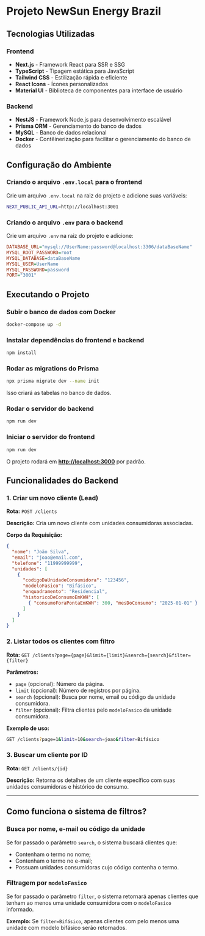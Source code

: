 # Projeto NewSun Energy Brazil

## Tecnologias Utilizadas

### **Frontend**
- **Next.js** - Framework React para SSR e SSG
- **TypeScript** - Tipagem estática para JavaScript
- **Tailwind CSS** - Estilização rápida e eficiente
- **React Icons** - Ícones personalizados
- **Material UI** - Biblioteca de componentes para interface de usuário

### **Backend**
- **NestJS** - Framework Node.js para desenvolvimento escalável
- **Prisma ORM** - Gerenciamento do banco de dados
- **MySQL** - Banco de dados relacional
- **Docker** - Contêinerização para facilitar o gerenciamento do banco de dados

## Configuração do Ambiente

### Criando o arquivo `.env.local` para o frontend

Crie um arquivo `.env.local` na raiz do projeto e adicione suas variáveis:

```sh
NEXT_PUBLIC_API_URL=http://localhost:3001
```

### Criando o arquivo `.env` para o backend

Crie um arquivo `.env` na raiz do projeto e adicione:
```ini
DATABASE_URL="mysql://UserName:password@localhost:3306/dataBaseName"
MYSQL_ROOT_PASSWORD=root
MYSQL_DATABASE=dataBaseName
MYSQL_USER=UserName
MYSQL_PASSWORD=password
PORT="3001"
```

## Executando o Projeto

### Subir o banco de dados com Docker
```sh
docker-compose up -d
```

### Instalar dependências do frontend e backend
```sh
npm install
```

### Rodar as migrations do Prisma
```sh
npx prisma migrate dev --name init
```
Isso criará as tabelas no banco de dados.

### Rodar o servidor do backend
```sh
npm run dev
```

### Iniciar o servidor do frontend
```sh
npm run dev  
```
O projeto rodará em [**http://localhost:3000**](http://localhost:3000) por padrão.

## Funcionalidades do Backend

### **1. Criar um novo cliente (Lead)**
**Rota:** `POST /clients`

**Descrição:** Cria um novo cliente com unidades consumidoras associadas.

**Corpo da Requisição:**
```json
{
  "nome": "João Silva",
  "email": "joao@email.com",
  "telefone": "11999999999",
  "unidades": [
    {
      "codigoDaUnidadeConsumidora": "123456",
      "modeloFasico": "Bifásico",
      "enquadramento": "Residencial",
      "historicoDeConsumoEmKWH": [
        { "consumoForaPontaEmKWH": 300, "mesDoConsumo": "2025-01-01" }
      ]
    }
  ]
}
```

### **2. Listar todos os clientes com filtro**
**Rota:** `GET /clients?page={page}&limit={limit}&search={search}&filter={filter}`

**Parâmetros:**
- `page` (opcional): Número da página.
- `limit` (opcional): Número de registros por página.
- `search` (opcional): Busca por nome, email ou código da unidade consumidora.
- `filter` (opcional): Filtra clientes pelo `modeloFasico` da unidade consumidora.

**Exemplo de uso:**
```sh
GET /clients?page=1&limit=10&search=joao&filter=Bifásico
```

### **3. Buscar um cliente por ID**
**Rota:** `GET /clients/{id}`

**Descrição:** Retorna os detalhes de um cliente específico com suas unidades consumidoras e histórico de consumo.

---

## Como funciona o sistema de filtros?

### **Busca por nome, e-mail ou código da unidade**
Se for passado o parâmetro `search`, o sistema buscará clientes que:
- Contenham o termo no nome;
- Contenham o termo no e-mail;
- Possuam unidades consumidoras cujo código contenha o termo.

### **Filtragem por `modeloFasico`**
Se for passado o parâmetro `filter`, o sistema retornará apenas clientes que tenham ao menos uma unidade consumidora com o `modeloFasico` informado.

**Exemplo:** Se `filter=Bifásico`, apenas clientes com pelo menos uma unidade com modelo bifásico serão retornados.


